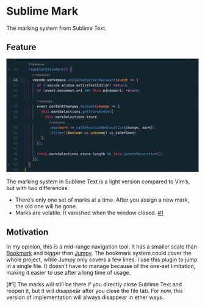 # Sublime Mark

The marking system from Sublime Text. 

## Feature 

![preview](preview.gif)

The marking system in Sublime Text is a light version compared to Vim’s, but with two differences: 

* There’s only one set of marks at a time. After you assign a new mark, the old one will be gone.
* Marks are volatile. It vanished when the window closed. [#1](#1)

## Motivation

In my opinion, this is a mid-range navigation tool. It has a smaller scale than [Bookmark](https://marketplace.visualstudio.com/items?itemName=alefragnani.Bookmarks) and bigger than [Jumpy](https://marketplace.visualstudio.com/items?itemName=wmaurer.vscode-jumpy). The bookmark system could cover the whole project, while Jumpy only covers a few lines. I use this plugin to jump in a single file. It doesn’t have to manage because of the one-set limitation, making it easier to use after a long time of usage.

<a id="1">[#1]</a> The marks will still be there if you directly close Sublime Text and reopen it, but it will disappear after you close the file tab. For now, this version of implementation will always disappear in ether ways.

